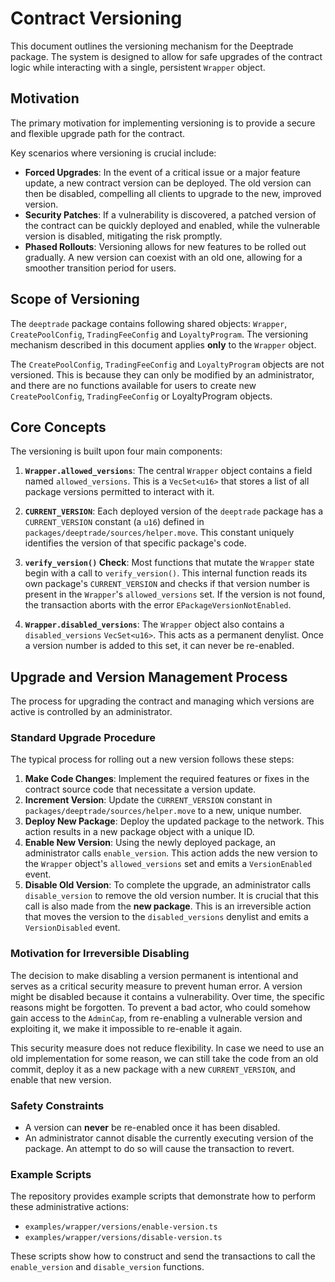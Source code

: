 # Contract Versioning

This document outlines the versioning mechanism for the Deeptrade package. The system is designed to allow for safe upgrades of the contract logic while interacting with a single, persistent `Wrapper` object.

## Motivation

The primary motivation for implementing versioning is to provide a secure and flexible upgrade path for the contract.

Key scenarios where versioning is crucial include:

- **Forced Upgrades**: In the event of a critical issue or a major feature update, a new contract version can be deployed. The old version can then be disabled, compelling all clients to upgrade to the new, improved version.
- **Security Patches**: If a vulnerability is discovered, a patched version of the contract can be quickly deployed and enabled, while the vulnerable version is disabled, mitigating the risk promptly.
- **Phased Rollouts**: Versioning allows for new features to be rolled out gradually. A new version can coexist with an old one, allowing for a smoother transition period for users.

## Scope of Versioning

The `deeptrade` package contains following shared objects: `Wrapper`, `CreatePoolConfig`, `TradingFeeConfig` and `LoyaltyProgram`. The versioning mechanism described in this document applies **only** to the `Wrapper` object.

The `CreatePoolConfig`, `TradingFeeConfig` and `LoyaltyProgram` objects are not versioned. This is because they can only be modified by an administrator, and there are no functions available for users to create new `CreatePoolConfig`, `TradingFeeConfig` or LoyaltyProgram objects.

## Core Concepts

The versioning is built upon four main components:

1.  **`Wrapper.allowed_versions`**: The central `Wrapper` object contains a field named `allowed_versions`. This is a `VecSet<u16>` that stores a list of all package versions permitted to interact with it.

2.  **`CURRENT_VERSION`**: Each deployed version of the `deeptrade` package has a `CURRENT_VERSION` constant (a `u16`) defined in `packages/deeptrade/sources/helper.move`. This constant uniquely identifies the version of that specific package's code.

3.  **`verify_version()` Check**: Most functions that mutate the `Wrapper` state begin with a call to `verify_version()`. This internal function reads its own package's `CURRENT_VERSION` and checks if that version number is present in the `Wrapper`'s `allowed_versions` set. If the version is not found, the transaction aborts with the error `EPackageVersionNotEnabled`.

4.  **`Wrapper.disabled_versions`**: The `Wrapper` object also contains a `disabled_versions` `VecSet<u16>`. This acts as a permanent denylist. Once a version number is added to this set, it can never be re-enabled.

## Upgrade and Version Management Process

The process for upgrading the contract and managing which versions are active is controlled by an administrator.

### Standard Upgrade Procedure

The typical process for rolling out a new version follows these steps:

1.  **Make Code Changes**: Implement the required features or fixes in the contract source code that necessitate a version update.
2.  **Increment Version**: Update the `CURRENT_VERSION` constant in `packages/deeptrade/sources/helper.move` to a new, unique number.
3.  **Deploy New Package**: Deploy the updated package to the network. This action results in a new package object with a unique ID.
4.  **Enable New Version**: Using the newly deployed package, an administrator calls `enable_version`. This action adds the new version to the `Wrapper` object's `allowed_versions` set and emits a `VersionEnabled` event.
5.  **Disable Old Version**: To complete the upgrade, an administrator calls `disable_version` to remove the old version number. It is crucial that this call is also made from the **new package**. This is an irreversible action that moves the version to the `disabled_versions` denylist and emits a `VersionDisabled` event.

### Motivation for Irreversible Disabling

The decision to make disabling a version permanent is intentional and serves as a critical security measure to prevent human error.
A version might be disabled because it contains a vulnerability.
Over time, the specific reasons might be forgotten. To prevent a bad actor, who could somehow gain access to the `AdminCap`, from re-enabling a vulnerable version and exploiting it, we make it impossible to re-enable it again.

This security measure does not reduce flexibility. In case we need to use an old implementation for some reason, we can still take the code from an old commit, deploy it as a new package with a new `CURRENT_VERSION`, and enable that new version.

### Safety Constraints

- A version can **never** be re-enabled once it has been disabled.
- An administrator cannot disable the currently executing version of the package. An attempt to do so will cause the transaction to revert.

### Example Scripts

The repository provides example scripts that demonstrate how to perform these administrative actions:

- `examples/wrapper/versions/enable-version.ts`
- `examples/wrapper/versions/disable-version.ts`

These scripts show how to construct and send the transactions to call the `enable_version` and `disable_version` functions.
